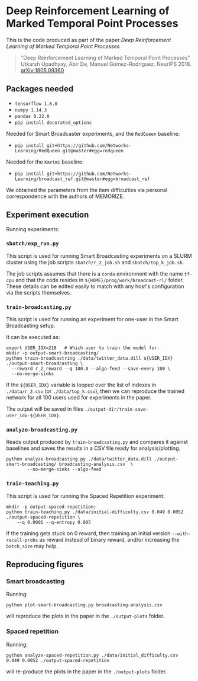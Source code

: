# Deep Reinforcement Learning of Marked Temporal Point Processes

This is the code produced as part of the paper _Deep Reinforcement Learning of Marked Temporal Point Processes_ 

> "Deep Reinforcement Learning of Marked Temporal Point Processes"
> Utkarsh Upadhyay, Abir De, Manuel Gomez-Rodriguez. NeurIPS 2018. [arXiv:1805.09360](https://arxiv.org/abs/1805.09360)

## Packages needed

 - `tensorflow 1.8.0`
 - `numpy 1.14.3`
 - `pandas 0.22.0`
 - `pip install decorated_options`

Needed for Smart Broadcaster experiments, and the `RedQueen` baseline:

 - `pip install git+https://github.com/Networks-Learning/RedQueen.git@master#egg=redqueen`

Needed for the `Karimi` baseline:

 - `pip install git+https://github.com/Networks-Learning/broadcast_ref.git@master#egg=broadcast_ref`

We obtained the parameters from the item difficulties via personal correspondence with the authors of MEMORIZE.

## Experiment execution

Running experiments:

### `sbatch/exp_run.py`

This script is used for running Smart Broadcasting experiments on a SLURM cluster using the job scripts `sbatch/r_2_job.sh` and `sbatch/top_k_job.sh`.

The job scripts assumes that there is a `conda` environment with the name `tf-cpu` and that the code resides in `${HOME}/prog/work/broadcast-rl/` folder. These details can be edited easily to match with any host's configuration via the scripts themselves.

### `train-broadcasting.py`

This script is used for running an experiment for one-user in the Smart Broadcasting setup.

It can be executed as:

    export USER_IDX=218   # Which user to train the model for.
    mkdir -p output-smart-broadcasting/
    python train-broadcastring ./data/twitter_data.dill ${USER_IDX} ./output-smart-broadcasting \
      --reward r_2_reward --q 100.0 --algo-feed --save-every 100 \
      --no-merge-sinks

If the `${USER_IDX}` variable is looped over the list of indexes in `./data/r_2.csv` (or `./data/top_k.csv`), then we can reproduce the trained network for all 100 users used for experiments in the paper.

The output will be saved in files `./output-dir/train-save-user_idx-${USER_IDX}`.

### `analyze-broadcasting.py`

Reads output produced by `train-broadcasting.py` and compares it against baselines and saves the results in a CSV file ready for analysis/plotting.

    python analyze-broadcasting.py ./data/twitter_data.dill ./output-smart-broadcasting/ broadcasting-analysis.csv  \
            --no-merge-sinks --algo-feed


### `train-teaching.py`

This script is used for running the Spaced Repetition experiment:

    mkdir -p output-spaced-repetition;
    python train-teaching.py ./data/initial-difficulty.csv 0.049 0.0052 ./output-spaced-repetition \
        --q 0.0001 --q-entropy 0.005


If the training gets stuck on 0 reward, then training an initial version `--with-recall-probs` as reward instead of binary reward, and/or increasing the `batch_size` may help.


## Reproducing figures

### Smart broadcasting

Running:

    python plot-smart-broadcasting.py broadcasting-analysis.csv

will reproduce the plots in the paper in the `./output-plots` folder.

### Spaced repetition

Running:

    python analyze-spaced-repetition.py ./data/initial_difficulty.csv 0.049 0.0052 ./output-spaced-repetition

will re-produce the plots in the paper in the `./output-plots` folder.
